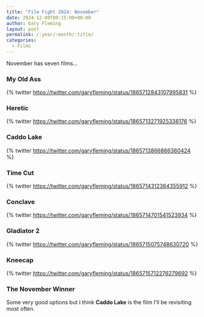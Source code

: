 ```yaml
---
title: "Film Fight 2024: November"
date: 2024-12-08T09:15:00+00:00
author: Gary Fleming
layout: post
permalink: /:year/:month/:title/
categories:
  - Films
---
```


November has seven films...

### My Old Ass

{% twitter https://twitter.com/garyfleming/status/1865712843107995831 %}

### Heretic

{% twitter https://twitter.com/garyfleming/status/1865713271925338176 %}

### Caddo Lake

{% twitter https://twitter.com/garyfleming/status/1865713866866360424 %}

### Time Cut

{% twitter https://twitter.com/garyfleming/status/1865714312364355912 %}

### Conclave

{% twitter https://twitter.com/garyfleming/status/1865714701541523934 %}

### Gladiator 2

{% twitter https://twitter.com/garyfleming/status/1865715075748630720 %}

### Kneecap

{% twitter https://twitter.com/garyfleming/status/1865715712276279692 %}


### The November Winner

Some very good options but I think **Caddo Lake** is the film I'll be revisiting most often.